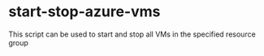 # start-stop-azure-vms
This script can be used to start and stop all VMs in the specified resource group
